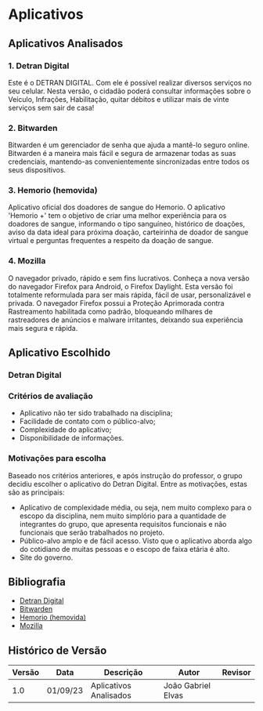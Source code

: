 # Aplicativos
## Aplicativos Analisados
### 1. Detran Digital
Este é o DETRAN DIGITAL. Com ele é possível realizar diversos serviços no seu celular. Nesta versão, o cidadão poderá consultar
informações sobre o Veículo, Infrações, Habilitação, quitar débitos e utilizar mais de vinte serviços sem sair de casa!

### 2. Bitwarden
Bitwarden é um gerenciador de senha que ajuda a mantê-lo seguro online. Bitwarden é a maneira mais fácil e segura de armazenar
todas as suas credenciais, mantendo-as convenientemente sincronizadas entre todos os seus dispositivos.

### 3. Hemorio (hemovida)
Aplicativo oficial dos doadores de sangue do Hemorio. O aplicativo 'Hemorio +' tem o objetivo de criar uma melhor experiência para
os doadores de sangue, informando o tipo sanguíneo, histórico de doações, aviso da data ideal para próxima doação, carteirinha de doador
de sangue virtual e perguntas frequentes a respeito da doação de sangue.

### 4. Mozilla
O navegador privado, rápido e sem fins lucrativos. Conheça a nova versão do navegador Firefox para Android, o Firefox Daylight.
Esta versão foi totalmente reformulada para ser mais rápida, fácil de usar, personalizável e privada. O navegador Firefox possui a Proteção Aprimorada contra Rastreamento habilitada como
padrão, bloqueando milhares de rastreadores de anúncios e malware irritantes, deixando sua experiência mais segura e rápida.

## Aplicativo Escolhido
### Detran Digital
### Critérios de avaliação
* Aplicativo não ter sido trabalhado na disciplina;
* Facilidade de contato com o público-alvo;
* Complexidade do aplicativo;
* Disponibilidade de informações.
### Motivações para escolha
Baseado nos critérios anteriores, e após instrução do professor, o grupo decidiu escolher o aplicativo do Detran Digital. Entre as motivações, estas são as principais:

* Aplicativo de complexidade média, ou seja, nem muito complexo para o escopo da disciplina, nem muito simplório para a quantidade de integrantes do grupo, que apresenta requisitos funcionais e não funcionais que serão trabalhados no projeto.
* Público-alvo amplo e de fácil acesso. Visto que o aplicativo aborda algo do cotidiano de muitas pessoas e o escopo de faixa etária é alto.
* Site do governo.
  
## Bibliografia
* [Detran Digital](https://play.google.com/store/apps/details?id=br.com.mesotec.detrandf)
* [Bitwarden](https://play.google.com/store/apps/details?id=com.x8bit.bitwarden)
* [Hemorio (hemovida)](https://play.google.com/store/apps/details?id=com.mycompany.hemorioplus)
* [Mozilla](https://play.google.com/store/apps/details?id=org.mozilla.firefox)

## Histórico de Versão
| Versão | Data     | Descrição                  | Autor               | Revisor             |
| ------ | -------- | -------------------------- | ------------------- | ------------------- |
| 1.0    | 01/09/23 | Aplicativos Analisados     | João Gabriel Elvas  |   |
